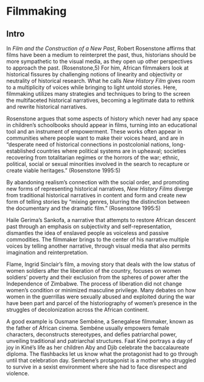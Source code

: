 # Filmmaking

## Intro

In *Film and the Construction of a New Past*, Robert Rosenstone affirms that films have been a medium to reinterpret the past, thus, historians should be more sympathetic to the visual media, as they open up other perspectives to approach the past. (Rosenstone,5) For him, African filmmakers look at historical fissures by challenging notions of linearity and objectivity or neutrality of historical research. What he calls *New History Film* gives room to a multiplicity of voices while bringing to light untold stories. Here, filmmaking utilizes many strategies and techniques to bring to the screen the multifaceted historical narratives, becoming a legitimate data to rethink and rewrite historical narratives. 


Rosenstone argues that some aspects of history which never had any space in children’s schoolbooks should appear in films, turning into an educational tool and an instrument of empowerment. These works often appear in communities where people want to make their voices heard, and are in “desperate need of historical connections in postcolonial nations, long-established countries where political systems are in upheaval; societies recovering from totalitarian regimes or the horrors of the war; ethnic, political, social or sexual minorities involved in the search to recapture or create viable heritages.” (Rosenstone 1995:5)


By abandoning realism’s connection with the social order, and promoting new forms of representing historical narratives, *New History Films* diverge from traditional historical narratives in content and form and create new form of telling stories by “mixing genres, blurring the distinction between the documentary and the dramatic film.” (Rosenstone 1995:5)

Haile Gerima’s Sankofa, a narrative that attempts to restore African descent past through an emphasis on subjectivity and self-representation, dismantles the idea of enslaved people as voiceless and passive commodities. The filmmaker brings to the center of his narrative multiple voices by telling another narrative, through visual media that also permits imagination and reinterpretation. 


Flame, Ingrid Sinclair’s film, a moving story that deals with the low status of women soldiers after the liberation of the country, focuses on women soldiers’ poverty and their exclusion from the spheres of power after the Independence of Zimbabwe. The process of liberation did not change women’s condition or minimized masculine privilege. Many debates on how women in the guerrillas were sexually abused and exploited during the war have been part and parcel of the historiography of women’s presence in the struggles of decolonization across the African continent. 

A good example is Ousmane Sembéne, a Senegalese filmmaker, known as the father of African cinema. Sembéne usually empowers female characters, deconstructs stereotypes, and defies patriarchal power, unveiling traditional and patriarchal structures. Faat Kiné portrays a day of joy in Kiné’s life as her children Aby and Djib celebrate the baccalaureate diploma. The flashbacks let us know what the protagonist had to go through until that celebration day. Sembene’s protagonist is a mother who struggled to survive in a sexist environment where she had to face disrespect and violence.






